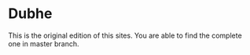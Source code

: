 # Dubhe
This is the original edition of this sites.
You are able to find the complete one in master branch.
